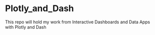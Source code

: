 # Plotly_and_Dash
This repo will hold my work from Interactive Dashboards and Data Apps with Plotly and Dash
